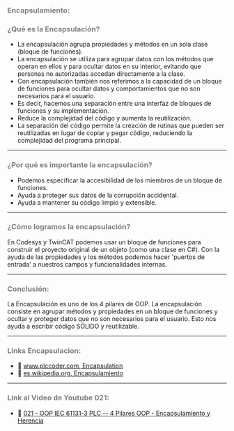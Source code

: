 ### <span style="color:grey">Encapsulamiento:</span>

### <span style="color:grey">¿Qué es la Encapsulación?</span>

- La encapsulación agrupa propiedades y métodos en un sola clase (bloque de funciones).
- La encapsulación se utiliza para agrupar datos con los métodos que operan en ellos y para ocultar datos en su interior, evitando que personas no autorizadas accedan directamente a la clase.
- Con encapsulación también nos referimos a la capacidad de un bloque de funciones para ocultar datos y comportamientos que no son necesarios para el usuario. 
- Es decir, hacemos una separación entre una interfaz de bloques de funciones y su implementación.
- Reduce la complejidad del código y aumenta la reutilización. 
- La separación del código permite la creación de rutinas que pueden ser reutilizadas en lugar de copiar y pegar código, reduciendo la complejidad del programa principal.
***
### <span style="color:grey">¿Por qué es importante la encapsulación?</span>

- Podemos especificar la accesibilidad de los miembros de un bloque de funciones.
- Ayuda a proteger sus datos de la corrupción accidental.
- Ayuda a mantener su código limpio y extensible.
***
### <span style="color:grey">¿Cómo logramos la encapsulación?</span>

En Codesys y TwinCAT podemos usar un bloque de funciones para construir el proyecto original de un objeto (como una clase en C#). Con la ayuda de las propiedades y los métodos podemos hacer 'puertos de entrada' a nuestros campos y funcionalidades internas.
***
### <span style="color:grey">Conclusión:</span>
La Encapsulación es uno de los 4 pilares de OOP. La encapsulación consiste en agrupar métodos y propiedades en un bloque de funciones y ocultar y proteger datos que no son necesarios para el usuario. Esto nos ayuda a escribir código SÓLIDO y reutilizable. 
***
### <span style="color:grey">Links Encapsulacion:</span>
- 🔗  [www.plccoder.com, Encapsulation](https://www.plccoder.com/encapsulation/)
- 🔗  [es.wikipedia.org, Encapsulamiento](https://es.wikipedia.org/wiki/Encapsulamiento_(inform%C3%A1tica))
***
### <span style="color:grey">Link al Video de Youtube 021:</span>
- 🔗 [021 - OOP IEC 61131-3 PLC -- 4 Pilares OOP - Encapsulamiento y Herencia](https://youtu.be/g-QWxy-CsOY)